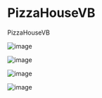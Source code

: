 # PizzaHouseVB
PizzaHouseVB

![image](https://github.com/noradlb1/PizzaHouseVB/assets/74623428/f427e0be-459d-48a6-9b5e-3e29086d083c)


![image](https://github.com/noradlb1/PizzaHouseVB/assets/74623428/fe4e292a-9dae-4088-8794-5a618a592419)


![image](https://github.com/noradlb1/PizzaHouseVB/assets/74623428/cda7141c-c065-484f-bfc7-5e9df8b15099)


![image](https://github.com/noradlb1/PizzaHouseVB/assets/74623428/b5dae6bf-f24f-4c8d-8199-f6934e11f77c)
